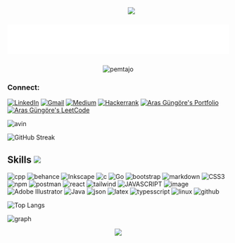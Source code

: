 <img align='right' src="https://media.giphy.com/media/836HiJc7pgzy8iNXCn/giphy.gif" width="230" />

# ![Hey](svgImg.svg) 

<p align="center"> <img src="https://komarev.com/ghpvc/?username=avin-madhu" alt="pemtajo" /> </p>

### Connect: 
[![LinkedIn](https://img.shields.io/badge/linkedin-00599C?style=for-the-badge&logo=linkedin&logoColor=white)](https://www.linkedin.com/in/avin-madhu-840b82206)
[![Gmail](https://img.shields.io/badge/Gmail-1a75ff?style=for-the-badge&logo=gmail&logoColor=white)](mailto:avinmadhu@gmail.com)
[![Medium](https://img.shields.io/badge/Medium-00599C?style=for-the-badge&logo=medium&logoColor=white)](https://medium.com/@funfauna14)
[![Hackerrank](https://img.shields.io/badge/-Hackerrank-00599C?style=for-the-badge&logo=HackerRank&logoColor=white)](https://www.hackerrank.com/avinmadhu)
 <a href="https://my-portfolio-eta-ebon.vercel.app/" target="_blank" rel="noreferrer"> <img alt="Aras Güngöre's Portfolio" src="https://img.shields.io/badge/Portfolio-08203A?style=for-the-badge&logo=About.me&logoColor=white" /> </a>
 <a href="https://leetcode.com/avin-madhu" target="_blank" rel="noreferrer"> <img alt="Aras Güngöre's LeetCode" src="https://img.shields.io/badge/LeetCode-FFA116?style=for-the-badge&logo=LeetCode&logoColor=black"/> </a>

![avin](https://github-readme-stats.vercel.app/api?username=avin-madhu&show_icons=true&theme=algolia)

![GitHub Streak](https://streak-stats.demolab.com/?user=avin-madhu&theme=holi-theme)

<h2> Skills <img src = "https://media2.giphy.com/media/QssGEmpkyEOhBCb7e1/giphy.gif?cid=ecf05e47a0n3gi1bfqntqmob8g9aid1oyj2wr3ds3mg700bl&rid=giphy.gif" width="32"> </h2>

![cpp](https://img.shields.io/badge/C%2B%2B-00599C?style=for-the-badge&logo=c%2B%2B&logoColor=white) ![behance](https://img.shields.io/badge/Behance-0054F7?style=for-the-badge&logo=behance&logoColor=white) ![Inkscape](https://img.shields.io/badge/Inkscape-000000?style=for-the-badge&logo=Inkscape&logoColor=white)
![c](https://img.shields.io/badge/C-00599C?style=for-the-badge&logo=c&logoColor=white) ![Go](https://img.shields.io/badge/Go-00ADD8?style=for-the-badge&logo=go&logoColor=white) ![bootstrap](https://img.shields.io/badge/Bootstrap-563D7C?style=for-the-badge&logo=bootstrap&logoColor=white) ![markdown](https://img.shields.io/badge/Markdown-000000?style=for-the-badge&logo=markdown&logoColor=white)
![CSS3](https://img.shields.io/badge/CSS3-1572B6?style=for-the-badge&logo=css3&logoColor=white) ![npm](https://img.shields.io/badge/npm-CB3837?style=for-the-badge&logo=npm&logoColor=white) ![postman](https://img.shields.io/badge/Postman-FF6C37?style=for-the-badge&logo=Postman&logoColor=white) ![react](https://img.shields.io/badge/React-20232A?style=for-the-badge&logo=react&logoColor=61DAFB) ![tailwind](https://img.shields.io/badge/Tailwind_CSS-38B2AC?style=for-the-badge&logo=tailwind-css&logoColor=white)
![JAVASCRIPT](https://img.shields.io/badge/JavaScript-00599C?style=for-the-badge&logo=javascript&logoColor=F7DF1E)
![image](https://img.shields.io/badge/HTML5-00599C?style=for-the-badge&logo=html5&logoColor=white)
![Adobe Illustrator](https://img.shields.io/badge/adobe%20illustrator-00599C?style=for-the-badge&logo=adobe%20illustrator&logoColor=white)
![Java](https://img.shields.io/badge/java-00599C?style=for-the-badge&logo=java&logoColor=white) ![json](https://img.shields.io/badge/json-5E5C5C?style=for-the-badge&logo=json&logoColor=white) ![latex](https://img.shields.io/badge/LaTeX-47A141?style=for-the-badge&logo=LaTeX&logoColor=white) ![typesscript](https://img.shields.io/badge/TypeScript-007ACC?style=for-the-badge&logo=typescript&logoColor=white) ![linux](https://img.shields.io/badge/Linux-FCC624?style=for-the-badge&logo=linux&logoColor=black) ![github](https://img.shields.io/badge/GitHub-100000?style=for-the-badge&logo=github&logoColor=white)

 
![Top Langs](https://github-readme-stats.vercel.app/api/top-langs/?username=avin-madhu&layout=compact&theme=algolia)


![graph](https://github-profile-summary-cards.vercel.app/api/cards/profile-details?username=avin-madhu&theme=nord_dark)

<div align=center>
    <img src="https://github-profile-trophy.vercel.app/?username=avin-madhu&theme=github-dark&column=3&margin-w=15&margin-h=15&no-bg=true&title=Stars,Followers,PR,Commits,Repo,Issue,Language">
</div>
